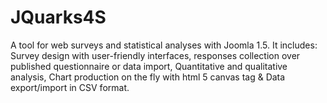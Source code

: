 JQuarks4S
=========

A tool for web surveys and statistical analyses with Joomla 1.5. It includes: Survey design with user-friendly interfaces, responses collection over published questionnaire or data import, Quantitative and qualitative analysis, Chart production on the fly with html 5 canvas tag &amp; Data export/import in CSV format.